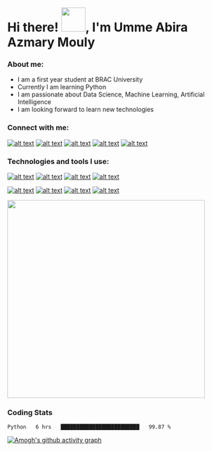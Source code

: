 <h1>Hi there! <img src="https://github.com/mitul3737/mitul3737/blob/main/Wave.gif" height="55px" width="55px">, I'm Umme Abira Azmary Mouly</h1> 

<h3> About me: </h3>

- I am a first year student at BRAC University
- Currently I am learning Python
- I am passionate about Data Science, Machine Learning, Artificial Intelligence
- I am looking forward to learn new technologies


### Connect with me:

[![alt text][1.1]][1]
[![alt text][2.1]][2]
[![alt text][3.1]][3]
[![alt text][4.1]][4]
[![alt text][5.1]][5]


[1.1]: https://img.shields.io/badge/Twitter-1DA1F2?style=for-the-badge&logo=twitter&logoColor=white
[2.1]: https://img.shields.io/badge/Facebook-1877F2?style=for-the-badge&logo=facebook&logoColor=white
[3.1]: https://img.shields.io/badge/GitHub-100000?style=for-the-badge&logo=github&logoColor=white
[4.1]: https://img.shields.io/badge/Discord-7289DA?style=for-the-badge&logo=discord&logoColor=white
[5.1]: https://img.shields.io/badge/Medium-12100E?style=for-the-badge&logo=medium&logoColor=white


[1]: https://twitter.com/AbiraAzmary
[2]: https://www.facebook.com/profile.php?id=100007779378903
[3]: https://github.com/Mouly22
[4]: https://discord.com/channels/@me
[5]: https://medium.com/@abiraazmary22


### Technologies and tools I use:

[![alt text][1.2]][1]
[![alt text][2.2]][2]
[![alt text][3.2]][3]
[![alt text][4.2]][4]

[![alt text][1.3]][1]
[![alt text][2.3]][2]
[![alt text][3.3]][3]
[![alt text][4.3]][4]




[1.2]: https://img.shields.io/badge/Python-FFD43B?style=for-the-badge&logo=python&logoColor=darkgreen
[2.2]: https://img.shields.io/badge/HTML5-E34F26?style=for-the-badge&logo=html5&logoColor=white
[3.2]:https://img.shields.io/badge/CSS3-1572B6?style=for-the-badge&logo=css3&logoColor=white
[4.2]:https://img.shields.io/badge/Git-F05032?style=for-the-badge&logo=git&logoColor=white

[1.3]: https://img.shields.io/badge/Visual_Studio_Code-0078D4?style=for-the-badge&logo=visual%20studio%20code&logoColor=white
[2.3]:https://img.shields.io/badge/Figma-F24E1E?style=for-the-badge&logo=figma&logoColor=white
[3.3]: https://img.shields.io/badge/Coursera-0056D2?style=for-the-badge&logo=Coursera&logoColor=white
[4.3]: https://img.shields.io/badge/Udemy-EC5252?style=for-the-badge&logo=Udemy&logoColor=white


<p>
  <a align = "center" href="#"><img src="https://github-readme-stats.vercel.app/api?username=Mouly22&show_icons=true&count_private=true&theme=dark" width="450"></a>
</p>

### Coding Stats

```text
Python   6 hrs   █████████████████████████   99.87 % 
```





  
 
[![Amogh's github activity graph](https://activity-graph.herokuapp.com/graph?username=Mouly22&bg_color=000000&color=3620f7&line=5a0c99&point=1adbce&area=true&hide_border=true)](https://github.com/ashutosh00710/github-readme-activity-graph)
 
 <!--[Mouly22's GitHub activity graph](https://activity-graph.herokuapp.com/graph?username=Mouly22&theme=xcode)>